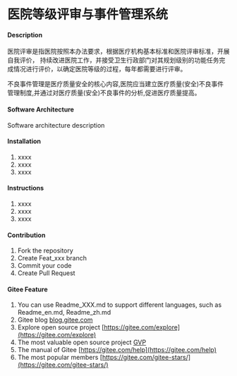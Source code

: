 # 医院等级评审与事件管理系统

#### Description
医院评审是指医院按照本办法要求，根据医疗机构基本标准和医院评审标准，开展自我评价， 持续改进医院工作，并接受卫生行政部门对其规划级别的功能任务完成情况进行评价，以确定医院等级的过程，每年都需要进行评审。

不良事件管理是医疗质量安全的核心内容,医院应当建立医疗质量(安全)不良事件管理制度,并通过对医疗质量(安全)不良事件的分析,促进医疗质量提高。

#### Software Architecture
Software architecture description

#### Installation

1.  xxxx
2.  xxxx
3.  xxxx

#### Instructions

1.  xxxx
2.  xxxx
3.  xxxx

#### Contribution

1.  Fork the repository
2.  Create Feat_xxx branch
3.  Commit your code
4.  Create Pull Request


#### Gitee Feature

1.  You can use Readme\_XXX.md to support different languages, such as Readme\_en.md, Readme\_zh.md
2.  Gitee blog [blog.gitee.com](https://blog.gitee.com)
3.  Explore open source project [https://gitee.com/explore](https://gitee.com/explore)
4.  The most valuable open source project [GVP](https://gitee.com/gvp)
5.  The manual of Gitee [https://gitee.com/help](https://gitee.com/help)
6.  The most popular members  [https://gitee.com/gitee-stars/](https://gitee.com/gitee-stars/)
